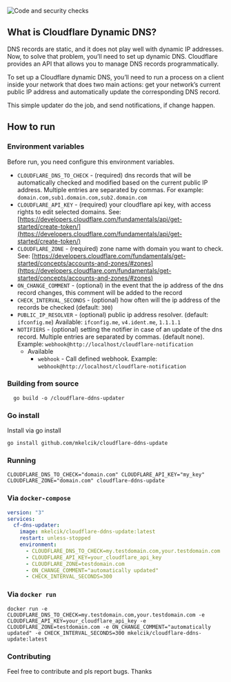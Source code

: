 ![Code and security checks](https://github.com/mkelcik/cloudflare-ddns-update/actions/workflows/quality-checks.yml/badge.svg)

## What is Cloudflare Dynamic DNS?
DNS records are static, and it does not play well with dynamic IP addresses. Now, to solve that problem, you’ll need to set up dynamic DNS. Cloudflare provides an API that allows you to manage DNS records programmatically.

To set up a Cloudflare dynamic DNS, you’ll need to run a process on a client inside your network that does two main actions: get your network’s current public IP address and automatically update the corresponding DNS record.

This simple updater do the job, and send notifications, if change happen.

## How to run
### Environment variables

Before run, you need configure this environment variables.

 - `CLOUDFLARE_DNS_TO_CHECK` - (required) dns records that will be automatically checked and modified based on the current public IP address. Multiple entries are separated by commas. For example: `domain.com,sub1.domain.com,sub2.domain.com`
 - `CLOUDFLARE_API_KEY` - (required) your cloudflare api key, with access rights to edit selected domains. See: [https://developers.cloudflare.com/fundamentals/api/get-started/create-token/](https://developers.cloudflare.com/fundamentals/api/get-started/create-token/)
 - `CLOUDFLARE_ZONE` - (required) zone name with domain you want to check. See: [https://developers.cloudflare.com/fundamentals/get-started/concepts/accounts-and-zones/#zones](https://developers.cloudflare.com/fundamentals/get-started/concepts/accounts-and-zones/#zones)
 - `ON_CHANGE_COMMENT` - (optional) in the event that the ip address of the dns record changes, this comment will be added to the record
 - `CHECK_INTERVAL_SECONDS` - (optional) how often will the ip address of the records be checked (default: `300`)
 - `PUBLIC_IP_RESOLVER` - (optional) public ip address resolver. (default: `ifconfig.me`) Available: `ifconfig.me`, `v4.ident.me`, `1.1.1.1`
 - `NOTIFIERS` - (optional) setting the notifier in case of an update of the dns record. Multiple entries are separated by commas. (default none). Example: `webhook@http://localhost/cloudflare-notification` 
   - Available
     - `webhook` - Call defined webhook. Example: `webhook@http://localhost/cloudflare-notification`

### Building from source

```shell
  go build -o /cloudflare-ddns-updater
```

### Go install

Install via go install

```shell
go install github.com/mkelcik/cloudflare-ddns-update
```

### Running

```shell
CLOUDFLARE_DNS_TO_CHECK="domain.com" CLOUDFLARE_API_KEY="my_key" CLOUDFLARE_ZONE="domain.com" cloudflare-ddns-update
```

### Via `docker-compose`
```yaml
version: "3"
services:
  cf-dns-updater:
    image: mkelcik/cloudflare-ddns-update:latest
    restart: unless-stopped
    environment:
      - CLOUDFLARE_DNS_TO_CHECK=my.testdomain.com,your.testdomain.com
      - CLOUDFLARE_API_KEY=your_cloudflare_api_key
      - CLOUDFLARE_ZONE=testdomain.com
      - ON_CHANGE_COMMENT="automatically updated"
      - CHECK_INTERVAL_SECONDS=300
```

### Via `docker run`
```shell
docker run -e CLOUDFLARE_DNS_TO_CHECK=my.testdomain.com,your.testdomain.com -e CLOUDFLARE_API_KEY=your_cloudflare_api_key -e CLOUDFLARE_ZONE=testdomain.com -e ON_CHANGE_COMMENT="automatically updated" -e CHECK_INTERVAL_SECONDS=300 mkelcik/cloudflare-ddns-update:latest 
```

### Contributing 

Feel free to contribute and pls report bugs. Thanks
